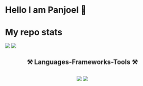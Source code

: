 # Hello I am Panjoel 💫

# My repo stats
<img src="https://github-readme-stats.vercel.app/api?username=Panjiiiiiii&show_icons=true&theme=tokyonight"/>
<img src="https://github-readme-stats.vercel.app/api/top-langs/?username=Panjiiiiiii&layout=donut&theme=tokyonight"/>

<h2 align="center">⚒️ Languages-Frameworks-Tools ⚒️</h2>
<br/>
<div align="center">
    <img src="https://skillicons.dev/icons?i=react,bootstrap,mui,html,css,vscode,github,figma,tailwind,git" />
    <img src="https://skillicons.dev/icons?i=nodejs,python,javascript,express,java,mysql" /><br>
</div>
